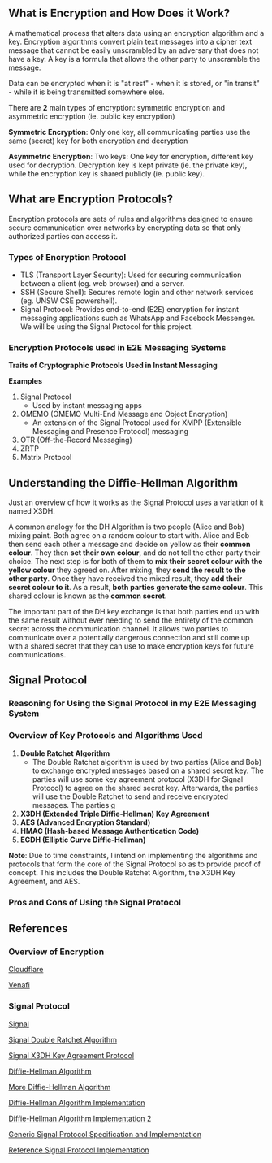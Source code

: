 ## What is Encryption and How Does it Work?
A mathematical process that alters data using an encryption algorithm and a key. 
Encryption algorithms convert plain text messages into a cipher text message
that cannot be easily unscrambled by an adversary that does not have a key. A key
is a formula that allows the other party to unscramble the message. 

Data can be encrypted when it is "at rest" - when it is stored, or "in transit" -
while it is being transmitted somewhere else.

There are **2** main types of encryption: symmetric encryption and asymmetric encryption (ie. public key encryption)

**Symmetric Encryption**: Only one key, all communicating parties use the same (secret) key for both encryption and decryption

**Asymmetric Encryption**: Two keys: One key for encryption, different key used for decryption.
Decryption key is kept private (ie. the private key), while the encryption key is shared publicly (ie. public key). 

## What are Encryption Protocols?
Encryption protocols are sets of rules and algorithms designed to ensure secure communication over networks by encrypting data so that only authorized parties can access it.

### Types of Encryption Protocol ###
- TLS (Transport Layer Security): Used for securing communication between a client (eg. web browser) and a server. 
- SSH (Secure Shell): Secures remote login and other network services (eg. UNSW CSE powershell).
- Signal Protocol: Provides end-to-end (E2E) encryption for instant messaging applications such as WhatsApp and Facebook Messenger. We will be using the Signal Protocol for this project. 

### Encryption Protocols used in E2E Messaging Systems ###
**Traits of Cryptographic Protocols Used in Instant Messaging**

**Examples**
1. Signal Protocol
    - Used by instant messaging apps 
2. OMEMO (OMEMO Multi-End Message and Object Encryption)
    - An extension of the Signal Protocol used for XMPP (Extensible Messaging and Presence Protocol) messaging
3. OTR (Off-the-Record Messaging)
4. ZRTP
5. Matrix Protocol

## Understanding the Diffie-Hellman Algorithm ##
Just an overview of how it works as the Signal Protocol uses a variation of it named X3DH.

A common analogy for the DH Algorithm is two people (Alice and Bob) mixing paint. Both agree on a random colour to start with. Alice and Bob then send each other a message and decide on yellow as their **common colour**. They then **set their own colour**, and do not tell the other party their choice. The next step is for both of them to **mix their secret colour with the yellow colour** they agreed on. After mixing, they **send the result to the other party**. Once they have received the mixed result, they **add their secret colour to it**. As a result, **both parties generate the same colour**. This shared colour is known as the **common secret**.

The important part of the DH key exchange is that both parties end up with the same result without ever needing to send the entirety of the common secret across the communication channel. It allows two parties to communicate over a potentially dangerous connection and still come up with a shared secret that they can use to make encryption keys for future communications.

## Signal Protocol
### Reasoning for Using the Signal Protocol in my E2E Messaging System ###

### Overview of Key Protocols and Algorithms Used ###
1. **Double Ratchet Algorithm**
    - The Double Ratchet algorithm is used by two parties (Alice and Bob) to exchange encrypted messages based on a shared secret key. The parties will use some key agreement protocol (X3DH for Signal Protocol) to agree on the shared secret key. Afterwards, the parties will use the Double Ratchet to send and receive encrypted messages. The parties g
2. **X3DH (Extended Triple Diffie-Hellman) Key Agreement**
3. **AES (Advanced Encryption Standard)**
4. **HMAC (Hash-based Message Authentication Code)**
5. **ECDH (Elliptic Curve Diffie-Hellman)**

**Note**: Due to time constraints, I intend on implementing the algorithms and protocols that form the core of the Signal Protocol so as to provide proof of concept. This includes the Double Ratchet Algorithm, the X3DH Key Agreement, and AES.

### Pros and Cons of Using the Signal Protocol ###

## References
### Overview of Encryption
[Cloudflare](https://www.cloudflare.com/learning/ssl/what-is-encryption/)

[Venafi](https://venafi.com/blog/how-do-encryption-protocols-work/)

### Signal Protocol
[Signal](https://signal.org/docs/)

[Signal Double Ratchet Algorithm](https://signal.org/docs/specifications/doubleratchet/)

[Signal X3DH Key Agreement Protocol](https://signal.org/docs/specifications/x3dh/)

[Diffie-Hellman Algorithm](https://www.simplilearn.com/tutorials/cryptography-tutorial/deffie-hellman-key-exchange)

[More Diffie-Hellman Algorithm](https://www.comparitech.com/blog/information-security/diffie-hellman-key-exchange/)

[Diffie-Hellman Algorithm Implementation](https://www.scaler.in/diffie-hellman-algorithm-implementation/)

[Diffie-Hellman Algorithm Implementation 2](https://www.geeksforgeeks.org/implementation-diffie-hellman-algorithm/)

[Generic Signal Protocol Specification and Implementation](https://web.eecs.umich.edu/~yit/signal.html)

[Reference Signal Protocol Implementation](https://github.com/narayanpai1/Signal-Protocol-Implementation)
